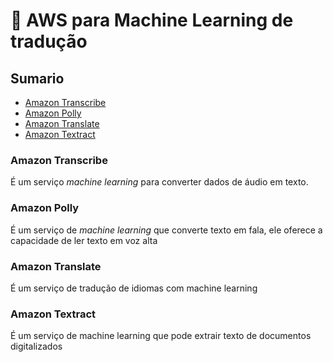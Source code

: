 <h1> 🧠 AWS para Machine Learning de tradução </h1>

<h2> Sumario </h2>

- [Amazon Transcribe](#amazon-transcribe)
- [Amazon Polly](#amazon-polly)
- [Amazon Translate](#amazon-translate)
- [Amazon Textract](#amazon-textract)

### Amazon Transcribe

É um serviço *machine learning* para converter dados de áudio em texto.

### Amazon Polly

É um serviço de *machine learning* que converte texto em fala, ele oferece a capacidade de ler texto em voz alta

### Amazon Translate

É um serviço de tradução de idiomas com machine learning

### Amazon Textract

É um serviço de machine learning que pode extrair texto de documentos digitalizados
